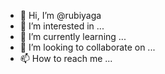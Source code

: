 - 👋 Hi, I’m @rubiyaga
- 👀 I’m interested in ...
- 🌱 I’m currently learning ...
- 💞️ I’m looking to collaborate on ...
- 📫 How to reach me ...

<!---
rubiyaga/rubiyaga is a ✨ special ✨ repository because its `README.md` (this file) appears on your GitHub profile.
You can click the Preview link to take a look at your changes.
--->

